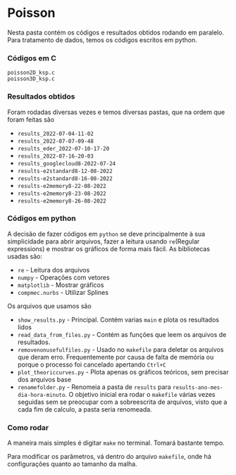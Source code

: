 # Poisson

Nesta pasta contém os códigos e resultados obtidos rodando em paralelo.
Para tratamento de dados, temos os códigos escritos em python.

### Códigos em C

```
poisson2D_ksp.c
poisson3D_ksp.c
```

### Resultados obtidos

Foram rodadas diversas vezes e temos diversas pastas, que na ordem que foram feitas são

* ```results_2022-07-04-11-02```
* ```results_2022-07-07-09-48```
* ```results_eder_2022-07-10-17-20```
* ```results_2022-07-16-20-03```
* ```results_googlecloud8-2022-07-24```
* ```results-e2standard8-12-08-2022```
* ```results-e2standard8-16-08-2022```
* ```results-e2memory8-22-08-2022```
* ```results-e2memory8-23-08-2022```
* ```results-e2memory8-26-08-2022```




### Códigos em python

A decisão de fazer códigos em ```python``` se deve principalmente à sua simplicidade para abrir arquivos, fazer a leitura usando ```re```(Regular expressions) e mostrar os gráficos de forma mais fácil.
As bibliotecas usadas são:

* ```re``` - Leitura dos arquivos
* ```numpy``` - Operações com vetores
* ```matplotlib``` - Mostrar gráficos
* ```compmec.nurbs``` - Utilizar Splines

Os arquivos que usamos são

* ```show_results.py``` - Principal. Contém varias ```main``` e plota os resultados lidos
* ```read_data_from_files.py``` - Contém as funções que leem os arquivos de resultados.
* ```removenonusefulfiles.py``` - Usado no ```makefile``` para deletar os arquivos que deram erro. Frequentemente por causa de falta de memória ou porque o processo foi cancelado apertando ```Ctrl+C```
* ```plot_theoriccurves.py``` - Plota apenas os gráficos teóricos, sem precisar dos arquivos base
* ```renamefolder.py``` - Renomeia a pasta de ```results``` para ```results-ano-mes-dia-hora-minuto```. O objetivo inicial era rodar o ```makefile``` várias vezes seguidas sem se preocupar com a sobreescrita de arquivos, visto que a cada fim de calculo, a pasta seria renomeada.

### Como rodar

A maneira mais simples é digitar ```make``` no terminal.
Tomará bastante tempo.

Para modificar os parâmetros, vá dentro do arquivo ```makefile```, onde há configurações quanto ao tamanho da malha.
